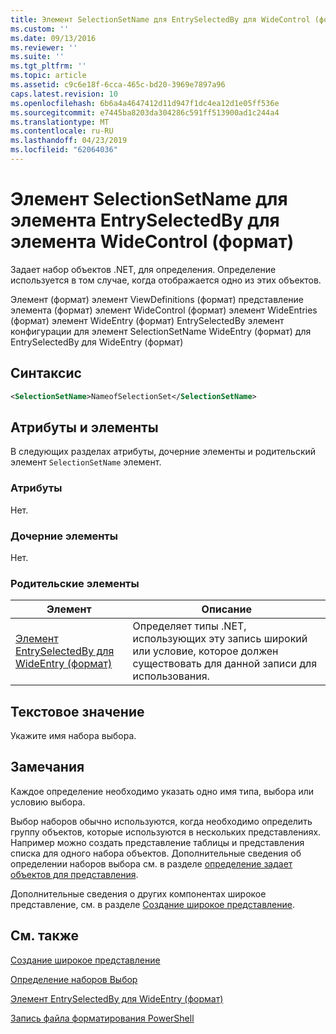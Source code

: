 ```yaml
---
title: Элемент SelectionSetName для EntrySelectedBy для WideControl (формат) | Документация Майкрософт
ms.custom: ''
ms.date: 09/13/2016
ms.reviewer: ''
ms.suite: ''
ms.tgt_pltfrm: ''
ms.topic: article
ms.assetid: c9c6e18f-6cca-465c-bd20-3969e7897a96
caps.latest.revision: 10
ms.openlocfilehash: 6b6a4a4647412d11d947f1dc4ea12d1e05ff536e
ms.sourcegitcommit: e7445ba8203da304286c591ff513900ad1c244a4
ms.translationtype: MT
ms.contentlocale: ru-RU
ms.lasthandoff: 04/23/2019
ms.locfileid: "62064036"
---
```

# <a name="selectionsetname-element-for-entryselectedby-for-widecontrol-format"></a>Элемент SelectionSetName для элемента EntrySelectedBy для элемента WideControl (формат)

Задает набор объектов .NET, для определения. Определение используется в том случае, когда отображается одно из этих объектов.

Элемент (формат) элемент ViewDefinitions (формат) представление элемента (формат) элемент WideControl (формат) элемент WideEntries (формат) элемент WideEntry (формат) EntrySelectedBy элемент конфигурации для элемент SelectionSetName WideEntry (формат) для EntrySelectedBy для WideEntry (формат)

## <a name="syntax"></a>Синтаксис

```xml
<SelectionSetName>NameofSelectionSet</SelectionSetName>

```

## <a name="attributes-and-elements"></a>Атрибуты и элементы

В следующих разделах атрибуты, дочерние элементы и родительский элемент `SelectionSetName` элемент.

### <a name="attributes"></a>Атрибуты

Нет.

### <a name="child-elements"></a>Дочерние элементы

Нет.

### <a name="parent-elements"></a>Родительские элементы

|Элемент|Описание|
|-------------|-----------------|
|[Элемент EntrySelectedBy для WideEntry (формат)](./entryselectedby-element-for-wideentry-format.md)|Определяет типы .NET, использующих эту запись широкий или условие, которое должен существовать для данной записи для использования.|

## <a name="text-value"></a>Текстовое значение

Укажите имя набора выбора.

## <a name="remarks"></a>Замечания

Каждое определение необходимо указать одно имя типа, выбора или условию выбора.

Выбор наборов обычно используются, когда необходимо определить группу объектов, которые используются в нескольких представлениях. Например можно создать представление таблицы и представления списка для одного набора объектов. Дополнительные сведения об определении наборов выбора см. в разделе [определение задает объектов для представления](./defining-selection-sets.md).

Дополнительные сведения о других компонентах широкое представление, см. в разделе [Создание широкое представление](./creating-a-wide-view.md).

## <a name="see-also"></a>См. также

[Создание широкое представление](./creating-a-wide-view.md)

[Определение наборов Выбор](./defining-selection-sets.md)

[Элемент EntrySelectedBy для WideEntry (формат)](./entryselectedby-element-for-wideentry-format.md)

[Запись файла форматирования PowerShell](./writing-a-powershell-formatting-file.md)
